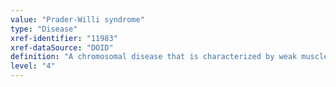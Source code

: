 ```yaml
---
value: "Prader-Willi syndrome"
type: "Disease"
xref-identifier: "11983"
xref-dataSource: "DOID"
definition: "A chromosomal disease that is characterized by weak muscle tone, feeding difficulties, poor growth, and delayed development. Beginning in childhood, affected individuals develop an insatiable appetite, which leads to chronic overeating and obesity.|OMIM mapping confirmed by DO. [SN]."
level: "4"
---
```

